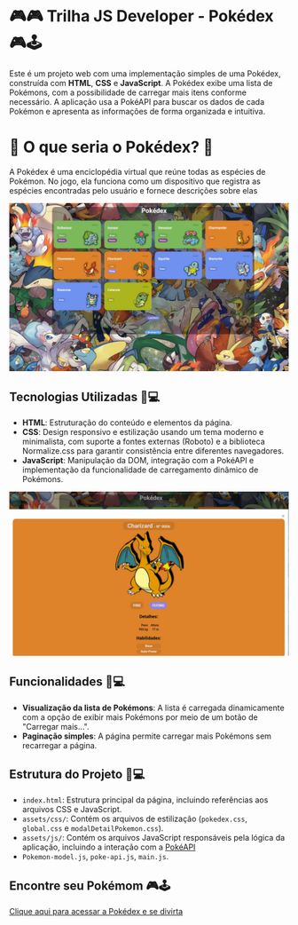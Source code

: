 # 🎮🎮 Trilha JS Developer - Pokédex 🎮🕹️

Este é um projeto web com uma implementação simples de uma Pokédex, construída com **HTML**, **CSS** e **JavaScript**. A Pokédex exibe uma lista de Pokémons, com a possibilidade de carregar mais itens conforme necessário. A aplicação usa a PokéAPI para buscar os dados de cada Pokémon e apresenta as informações de forma organizada e intuitiva.

# 🤔 O que seria o Pokédex? 🤔

A Pokédex é uma enciclopédia virtual que reúne todas as espécies de Pokémon. No jogo, ela funciona como um dispositivo que registra as espécies encontradas pelo usuário e fornece descrições sobre elas

![image](https://raw.githubusercontent.com/rodrigor-ti/js-developer-pokedex/refs/heads/main/assets/images/pokedex.jpg)

## Tecnologias Utilizadas 🎯💻

-   **HTML**: Estruturação do conteúdo e elementos da página.
-   **CSS**: Design responsivo e estilização usando um tema moderno e minimalista, com suporte a fontes externas (Roboto) e a biblioteca Normalize.css para garantir consistência entre diferentes navegadores.
-   **JavaScript**: Manipulação da DOM, integração com a PokéAPI e implementação da funcionalidade de carregamento dinâmico de Pokémons.

![image](https://raw.githubusercontent.com/rodrigor-ti/js-developer-pokedex/refs/heads/main/assets/images/pokedexdetalhes.jpg)

## Funcionalidades 🎯💻

-   **Visualização da lista de Pokémons**: A lista é carregada dinamicamente com a opção de exibir mais Pokémons por meio de um botão de "Carregar mais...".
-   **Paginação simples**: A página permite carregar mais Pokémons sem recarregar a página.

## Estrutura do Projeto 🎯💻

-   `index.html`: Estrutura principal da página, incluindo referências aos arquivos CSS e JavaScript.
-   `assets/css/`: Contém os arquivos de estilização (`pokedex.css`, `global.css` e `modalDetailPokemon.css`).
-   `assets/js/`: Contém os arquivos JavaScript responsáveis pela lógica da aplicação, incluindo a interação com a [PokéAPI](https://pokeapi.co/) 
-   `Pokemon-model.js`, `poke-api.js`, `main.js`.

## Encontre seu Pokémom 🎮🕹️
<a href="https://rodrigor-ti.github.io/js-desenvolvedor-pokedex/" target="_blank">Clique aqui para acessar a Pokédex e se divirta</a>
